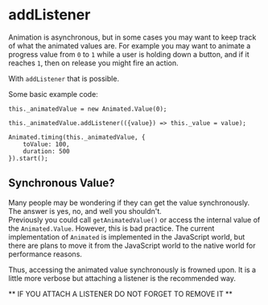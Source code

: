 # addListener

Animation is asynchronous, but in some cases you may want to keep track of what the animated values are. For example you may want to animate a progress value from `0` to `1` while a user is holding down a button, and if it reaches `1`, then on release you might fire an action.

With `addListener` that is possible.

Some basic example code:

```
this._animatedValue = new Animated.Value(0);

this._animatedValue.addListener(({value}) => this._value = value);

Animated.timing(this._animatedValue, {
    toValue: 100,
    duration: 500
}).start();
```

## Synchronous Value?

Many people may be wondering if they can get the value synchronously. The answer is yes, no, and well you shouldn't.  
Previously you could call `getAnimatedValue()` or access the internal value of the `Animated.Value`. However, this is bad practice. The current implementation of `Animated` is implemented in the JavaScript world, but there are plans to move it from the JavaScript world to the native world for performance reasons.

Thus, accessing the animated value synchronously is frowned upon. It is a little more verbose but attaching a listener is the recommended way. 

** IF YOU ATTACH A LISTENER DO NOT FORGET TO REMOVE IT **

